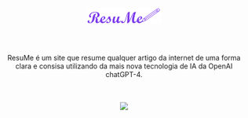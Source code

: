 <h1 align="center">
  <br>
  <img src="./src/assets/logo.svg" alt="Logo" width="150">
  <br>
  <br>

</h1>

<p align="center">
       ResuMe é um site que resume qualquer artigo da internet de uma forma clara e consisa utilizando
       da mais nova tecnologia de IA da OpenAI chatGPT-4. <br />

</p>
<p align="center">
    <br>
    <br>
    <img src="https://i.imgur.com/SXpAMzx.png">
</p>
